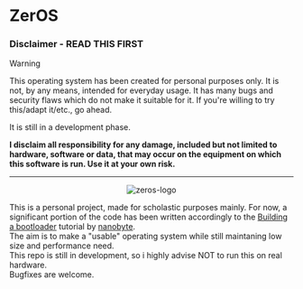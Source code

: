 # ZerOS

### Disclaimer - READ THIS FIRST

> [!WARNING]
>
> This operating system has been created for personal purposes only. It is not, by any means, intended for everyday usage. It has many bugs and security flaws which do not make it suitable for it. If you're willing to try this/adapt it/etc., go ahead.
>
> It is still in a development phase.
>
> **I disclaim all responsibility for any damage, included but not limited to hardware, software or data, that may occur on the equipment on which this software is run. 
>  Use it at your own risk.**

---


<p align="center">
    <picture>
      <source media="(prefers-color-scheme: dark)" srcset="res/logos/logo-dark.png">
      <source media="(prefers-color-scheme: light)" srcset="res/logos/logo-light.png">
      <img alt="zeros-logo"
    </picture>
</p>

This is a personal project, made for scholastic purposes mainly.
For now, a significant portion of the code has been written accordingly to the [Building a bootloader](https://www.youtube.com/playlist?list=PLFjM7v6KGMpjWYxnihhd4P3G0BhMB9ReG) tutorial by [nanobyte](https://github.com/nanobyte-dev).
<br>
The aim is to make a "usable" operating system while still maintaning low size and performance need.
<br>
This repo is still in development, so i highly advise NOT to run this on real hardware. 
<br>
Bugfixes are welcome.